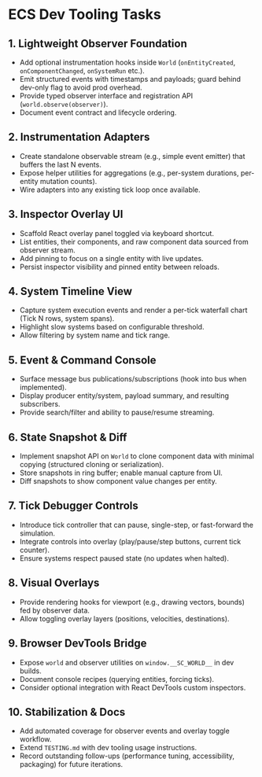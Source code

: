 # ECS Dev Tooling Tasks

## 1. Lightweight Observer Foundation
- Add optional instrumentation hooks inside `World` (`onEntityCreated`, `onComponentChanged`, `onSystemRun` etc.).
- Emit structured events with timestamps and payloads; guard behind dev-only flag to avoid prod overhead.
- Provide typed observer interface and registration API (`world.observe(observer)`).
- Document event contract and lifecycle ordering.

## 2. Instrumentation Adapters
- Create standalone observable stream (e.g., simple event emitter) that buffers the last N events.
- Expose helper utilities for aggregations (e.g., per-system durations, per-entity mutation counts).
- Wire adapters into any existing tick loop once available.

## 3. Inspector Overlay UI
- Scaffold React overlay panel toggled via keyboard shortcut.
- List entities, their components, and raw component data sourced from observer stream.
- Add pinning to focus on a single entity with live updates.
- Persist inspector visibility and pinned entity between reloads.

## 4. System Timeline View
- Capture system execution events and render a per-tick waterfall chart (Tick N rows, system spans).
- Highlight slow systems based on configurable threshold.
- Allow filtering by system name and tick range.

## 5. Event & Command Console
- Surface message bus publications/subscriptions (hook into bus when implemented).
- Display producer entity/system, payload summary, and resulting subscribers.
- Provide search/filter and ability to pause/resume streaming.

## 6. State Snapshot & Diff
- Implement snapshot API on `World` to clone component data with minimal copying (structured cloning or serialization).
- Store snapshots in ring buffer; enable manual capture from UI.
- Diff snapshots to show component value changes per entity.

## 7. Tick Debugger Controls
- Introduce tick controller that can pause, single-step, or fast-forward the simulation.
- Integrate controls into overlay (play/pause/step buttons, current tick counter).
- Ensure systems respect paused state (no updates when halted).

## 8. Visual Overlays
- Provide rendering hooks for viewport (e.g., drawing vectors, bounds) fed by observer data.
- Allow toggling overlay layers (positions, velocities, destinations).

## 9. Browser DevTools Bridge
- Expose `world` and observer utilities on `window.__SC_WORLD__` in dev builds.
- Document console recipes (querying entities, forcing ticks).
- Consider optional integration with React DevTools custom inspectors.

## 10. Stabilization & Docs
- Add automated coverage for observer events and overlay toggle workflow.
- Extend `TESTING.md` with dev tooling usage instructions.
- Record outstanding follow-ups (performance tuning, accessibility, packaging) for future iterations.
